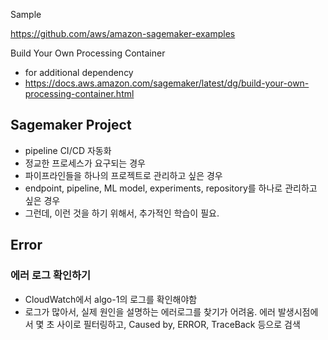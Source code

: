 
Sample

https://github.com/aws/amazon-sagemaker-examples

Build Your Own Processing Container
- for additional dependency
- https://docs.aws.amazon.com/sagemaker/latest/dg/build-your-own-processing-container.html


## Sagemaker Project
- pipeline CI/CD 자동화
- 정교한 프로세스가 요구되는 경우
- 파이프라인들을 하나의 프로젝트로 관리하고 싶은 경우
- endpoint, pipeline, ML model, experiments, repository를 하나로 관리하고 싶은 경우
- 그런데, 이런 것을 하기 위해서, 추가적인 학습이 필요. 

## Error

### 에러 로그 확인하기
- CloudWatch에서 algo-1의 로그를 확인해야함
- 로그가 많아서, 실제 원인을 설명하는 에러로그를 찾기가 어려움. 에러 발생시점에서 몇 초 사이로 필터링하고, Caused by, ERROR, TraceBack 등으로 검색